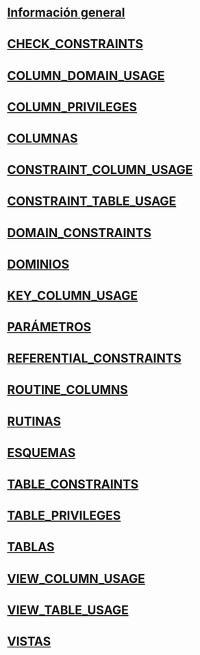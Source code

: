 # [Información general](system-information-schema-views-transact-sql.md)  
# [CHECK_CONSTRAINTS](check-constraints-transact-sql.md)  
# [COLUMN_DOMAIN_USAGE](column-domain-usage-transact-sql.md)  
# [COLUMN_PRIVILEGES](column-privileges-transact-sql.md)  
# [COLUMNAS](columns-transact-sql.md)  
# [CONSTRAINT_COLUMN_USAGE](constraint-column-usage-transact-sql.md)  
# [CONSTRAINT_TABLE_USAGE](constraint-table-usage-transact-sql.md)  
# [DOMAIN_CONSTRAINTS](domain-constraints-transact-sql.md)  
# [DOMINIOS](domains-transact-sql.md)  
# [KEY_COLUMN_USAGE](key-column-usage-transact-sql.md)  
# [PARÁMETROS](parameters-transact-sql.md)  
# [REFERENTIAL_CONSTRAINTS](referential-constraints-transact-sql.md)  
# [ROUTINE_COLUMNS](routine-columns-transact-sql.md)  
# [RUTINAS](routines-transact-sql.md)  
# [ESQUEMAS](schemata-transact-sql.md)  
# [TABLE_CONSTRAINTS](table-constraints-transact-sql.md)  
# [TABLE_PRIVILEGES](table-privileges-transact-sql.md)  
# [TABLAS](tables-transact-sql.md)  
# [VIEW_COLUMN_USAGE](view-column-usage-transact-sql.md)  
# [VIEW_TABLE_USAGE](view-table-usage-transact-sql.md)  
# [VISTAS](views-transact-sql.md)  
